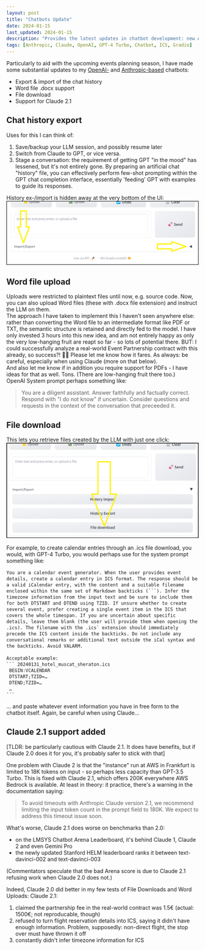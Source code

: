 ```yaml
---
layout: post
title: "Chatbots Update"
date: 2024-01-15
last_updated: 2024-01-15
description: "Provides the latest updates in chatbot development: new AI models, user interface refinements, and expanded plugin and integration capabilities."
tags: [Anthropic, Claude, OpenAI, GPT-4 Turbo, Chatbot, ICS, Gradio]
---
```


Particularly to aid with the upcoming events planning season, I have made some substantial updates to my [OpenAI-](https://huggingface.co/spaces/ndurner/oai_chat) and [Anthropic-based](https://huggingface.co/spaces/ndurner/amz_bedrock_chat) chatbots:
* Export & import of the chat history
* Word file .docx support
* File download
* Support for Claude 2.1

## Chat history export
Uses for this I can think of:
1. Save/backup your LLM session, and possibly resume later
2. Switch from Claude to GPT, or vice versa.
3. Stage a conversation: the requirement of getting GPT "in the mood" has lessened, but it's not entirely gone. By preparing an artificial chat "history" file, you can effectively perform few-shot prompting within the GPT chat completion interface, essentially 'feeding' GPT with examples to guide its responses.

History ex-/import is hidden away at the very bottom of the UI: \
![History export](assets/img/oaichat_export.png)

## Word file upload
Uploads were restricted to plaintext files until now, e.g. source code. Now, you can also upload Word files (these with .docx file extension) and instruct the LLM on them. \
The approach I have taken to implement this I haven't seen anywhere else: rather than converting the Word file to an intermediate format like PDF or TXT, the semantic structure is retained and directly fed to the model. I have only invested 3 hours into this new idea, and am not entirely happy as only the very low-hanging fruit are reapt so far - so lots of potential there. BUT: I could successfully analyze a real-world Event Partnership contract with this already, so success?! 👏🏻 Please let me know how it fares. As always: be careful, especially when using Claude (more on that below). \
And also let me know if in addition you require support for PDFs - I have ideas for that as well. Tons. (There are low-hanging fruit there too.)  \
OpenAI System prompt perhaps something like:
> You are a diligent assistant. Answer faithfully and factually correct. Respond with "I do not know" if uncertain. Consider questions and requests in the context of the conversation that preceeded it.

## File download
This lets you retrieve files created by the LLM with just one click: \
![Screenshot: File download](assets/img/oaichat_download.png)

For example, to create calendar entries through an .ics file download, you would, with GPT-4 Turbo, you would perhaps use for the system prompt something like:
````
You are a calendar event generator. When the user provides event details, create a calendar entry in ICS format. The response should be a valid iCalendar entry, with the content and a suitable filename enclosed within the same set of Markdown backticks (```). Infer the timezone information from the input text and be sure to include them for both DTSTART and DTEND using TZID. If unsure whether to create several event, prefer creating a single event item in the ICS that covers the whole timespan. If you are uncertain about specific details, leave them blank (the user will provide them when opening the .ics). The filename with the .ics` extension should immediately precede the ICS content inside the backticks. Do not include any conversational remarks or additional text outside the iCal syntax and the backticks. Avoid VALARM.

Acceptable example:
``` 20240131_hotel_muscat_sheraton.ics
 BEGIN:VCALENDAR
 DTSTART;TZID=…
 DTEND;TZID=…
 …
```
````
... and paste whatever event information you have in free form to the chatbot itself. Again, be careful when using Claude...


## Claude 2.1 support added
[TLDR: be particularly cautious with Claude 2.1. It does have benefits, but if Claude 2.0 does it for  you, it's probably safer to stick with that]


One problem with Claude 2 is that the "instance" run at AWS in Frankfurt is limited to 18K tokens on input - so perhaps less capacity than GPT-3.5 Turbo. This is fixed with Claude 2.1, which offers 200K everywhere AWS Bedrock is available. At least in theory: it practice, there's a warning in the documentation saying:
> To avoid timeouts with Anthropic Claude version 2.1, we recommend limiting the input token count in the prompt field to 180K. We expect to address this timeout issue soon.

What's worse, Claude 2.1 does worse on benchmarks than 2.0:
* on the LMSYS Chatbot Arena Leaderboard, it's behind Claude 1, Claude 2 and even Gemini Pro
* the newly updated Stanford HELM leaderboard ranks it between text-davinci-002 and text-davinci-003

(Commentators speculate that the bad Arena score is due to Claude 2.1 refusing work when Claude 2.0 does not.)


Indeed, Claude 2.0 did better in my few tests of File Downloads and Word Uploads: Claude 2.1:
1. claimed the partnership fee in the real-world contract was 1.5€ (actual: 1500€; not reproducable, though)
2. refused to turn flight reservation details into ICS, saying it didn't have enough information. Problem, supposedly: non-direct flight, the stop over must have thrown it off
3. constantly didn't infer timezone information for ICS